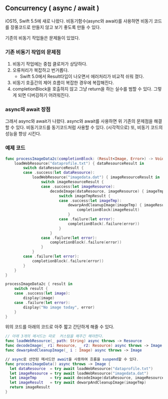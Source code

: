 ## Concurrency ( async / await )

iOS15, Swift 5.5에 새로 나왔다.
비동기함수(async와 await)를 사용하면 비동기 코드를 장풍코드로 만들지 않고 보기 좋도록 만들 수 있다.

기존의 비동기 작업들은 문제들이 있었다.
### 기존 비동기 작업의 문제점
1. 비동기 작업에는 중첩 클로저가 상당하다.
2. 오류처리가 복잡하고 번거롭다.   
	- Swift 5.0에서 Result타입이 나오면서 에러처리가 비교적 쉬워 졌다.
3. 비동기 호출간의 제어 흐름이 복잡한 경우에 복잡해진다.
4. completionBlock을 호출하지 않고 그냥 return을 하는 실수를 범할 수 있다. 그렇게 되면 디버깅하기 어려워진다.

### async와 await 장점
그래서 async와 await가 나왔다.
async와 await를 사용하면 위 기존의 문제점을 해결할 수 있다.
비동기코드를 동기코드처럼 사용할 수 있다. (시각적으로)
또, 비동기 코드의 성능을 향상 시킨다.


### 예제 코드

```swift
func processImageData2c(completionBlock: (Result<Image, Error>) -> Void) {
    loadWebResource("dataprofile.txt") { dataResourceResult in
        switch dataResourceResult {
        case .success(let dataResource):
            loadWebResource("imagedata.dat") { imageResourceResult in
                switch imageResourceResult {
                case .success(let imageResource):
                    decodeImage(dataResource, imageResource) { imageTmpResult in
                        switch imageTmpResult {
                        case .success(let imageTmp):
                            dewarpAndCleanupImage(imageTmp) { imageResult in
                                completionBlock(imageResult)
                            }
                        case .failure(let error):
                            completionBlock(.failure(error))
                        }
                    }
                case .failure(let error):
                    completionBlock(.failure(error))
                }
            }
        case .failure(let error):
            completionBlock(.failure(error))
        }
    }
}

processImageData2c { result in
    switch result {
    case .success(let image):
        display(image)
    case .failure(let error):
        display("No image today", error)
    }
}
```

위의 코드를 아래의 코드로 아주 짧고 간단하게 해줄 수 있다.

```swift
// 아래 3개의 메서드는 따로  커스텀을 해주긴 해야한다.
func loadWebResource(_ path: String) async throws -> Resource
func decodeImage(_ r1: Resource, _ r2: Resource) async throws -> Image
func dewarpAndCleanupImage(_ i : Image) async throws -> Image

// async로 선언된 메서드만 await을 사용하여 흐름을 suspend할 수 있다.
func processImageData() async throws -> Image {
  let dataResource  = try await loadWebResource("dataprofile.txt")
  let imageResource = try await loadWebResource("imagedata.dat")
  let imageTmp      = try await decodeImage(dataResource, imageResource)
  let imageResult   = try await dewarpAndCleanupImage(imageTmp)
  return imageResult
}
```